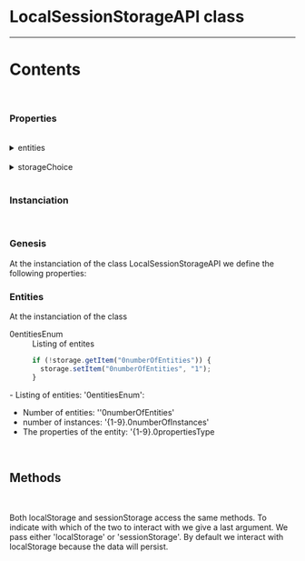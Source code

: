 # LocalSessionStorageAPI class

---

# Contents

</br>

### Properties

</br>

<details>
<summary>entities</summary>
<p>'entities' is an object that keeps track of the data during the session.</p>
</details></br>

<details>
<summary>storageChoice</summary>
<p>'storageChoice' is a variable that holds the kind of storage that will be used as standard.</p>
<p>We can set it at instanciation of the class.</p>
</details>

</br>

### Instanciation

</br>

### Genesis

At the instanciation of the class LocalSessionStorageAPI we define the following properties:

### Entities

At the instanciation of the class

<dl>
<dt>0entitiesEnum</dt>
<dd>
Listing of entites </br>

```javascript
if (!storage.getItem("0numberOfEntities")) {
  storage.setItem("0numberOfEntities", "1");
}
```

</dd>
</dl>
- Listing of entities: '0entitiesEnum': </br>

- Number of entities: ''0numberOfEntities'
- number of instances: '{1-9}.0numberOfInstances'
- The properties of the entity: '{1-9}.0propertiesType

</br>

## Methods

</br>

Both localStorage and sessionStorage access the same methods. To indicate with which of the two to interact with we give a last argument. We pass either 'localStorage' or 'sessionStorage'.
By default we interact with localStorage because the data will persist.
